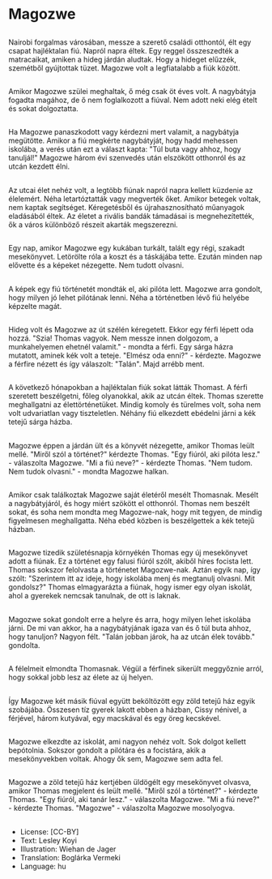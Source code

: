 # Magozwe

##
Nairobi forgalmas városában, messze a szerető családi otthontól, élt egy csapat hajléktalan fiú. Napról napra éltek. Egy reggel összeszedték a matracaikat, amiken a hideg járdán aludtak. Hogy a hideget elűzzék, szemétből gyújtottak tüzet. Magozwe volt a legfiatalabb a fiúk között.

##
Amikor Magozwe szülei meghaltak, ő még csak öt éves volt. A nagybátyja fogadta magához, de ő nem foglalkozott a fiúval. Nem adott neki elég ételt és sokat dolgoztatta.

##
Ha Magozwe panaszkodott vagy kérdezni mert valamit, a nagybátyja megütötte. Amikor a fiú megkérte nagybátyját, hogy hadd mehessen iskolába, a verés után ezt a választ kapta: "Túl buta vagy ahhoz, hogy tanuljál!" Magozwe három évi szenvedés után elszökött otthonról és az utcán kezdett élni.

##
Az utcai élet nehéz volt, a legtöbb fiúnak napról napra kellett küzdenie az élelemért. Néha letartóztatták vagy megverték őket. Amikor betegek voltak, nem kaptak segítséget. Kéregetésből és újrahasznosítható műanyagok eladásából éltek. Az életet a rivális bandák támadásai is megnehezítették, ők a város különböző részeit akarták megszerezni.

##
Egy nap, amikor Magozwe egy kukában turkált, talált egy régi, szakadt mesekönyvet. Letörölte róla a koszt és a táskájába tette. Ezután minden nap elővette és a képeket nézegette. Nem tudott olvasni.

##
A képek egy fiú történetét mondták el, aki pilóta lett. Magozwe arra gondolt, hogy milyen jó lehet pilótának lenni. Néha a történetben lévő fiú helyébe képzelte magát.

##
Hideg volt és Magozwe az út szélén kéregetett. Ekkor egy férfi lépett oda hozzá. "Szia! Thomas vagyok. Nem messze innen dolgozom, a munkahelyemen ehetnél valamit." - mondta a férfi. Egy sárga házra mutatott, aminek kék volt a teteje. "Elmész oda enni?" - kérdezte. Magozwe a férfire nézett és így válaszolt: "Talán". Majd arrébb ment.

##
A következő hónapokban a hajléktalan fiúk sokat látták Thomast. A férfi szeretett beszélgetni, főleg olyanokkal, akik az utcán éltek. Thomas szerette meghallgatni az élettörténetüket. Mindig komoly és türelmes volt, soha nem volt udvariatlan vagy tiszteletlen. Néhány fiú elkezdett ebédelni járni a kék tetejű sárga házba.

##
Magozwe éppen a járdán ült és a könyvét nézegette, amikor Thomas leült mellé. "Miről szól a történet?" kérdezte Thomas. "Egy fiúról, aki pilóta lesz." - válaszolta Magozwe. "Mi a fiú neve?" - kérdezte Thomas. "Nem tudom. Nem tudok olvasni." - mondta Magozwe halkan.

##
Amikor csak találkoztak Magozwe saját életéről mesélt Thomasnak. Mesélt a nagybátyjáról, és hogy miért szökött el otthonról. Thomas nem beszélt sokat, és soha nem mondta meg Magozwe-nak, hogy mit tegyen, de mindig figyelmesen meghallgatta. Néha ebéd közben is beszélgettek a kék tetejű házban.

##
Magozwe tizedik születésnapja környékén Thomas egy új mesekönyvet adott a fiúnak. Ez a történet egy falusi fiúról szólt, akiből híres focista lett. Thomas sokszor felolvasta a történetet Magozwe-nak. Aztán egyik nap, így szólt: "Szerintem itt az ideje, hogy iskolába menj és megtanulj olvasni. Mit gondolsz?" Thomas elmagyarázta a fiúnak, hogy ismer egy olyan iskolát, ahol a gyerekek nemcsak tanulnak, de ott is laknak.

##
Magozwe sokat gondolt erre a helyre és arra, hogy milyen lehet iskolába járni. De mi van akkor, ha a nagybátyjának igaza van és ő túl buta ahhoz, hogy tanuljon? Nagyon félt. "Talán jobban járok, ha az utcán élek tovább." gondolta.

##
A félelmeit elmondta Thomasnak. Végül a férfinek sikerült meggyőznie arról, hogy sokkal jobb lesz az élete az új helyen.

##
Így Magozwe két másik fiúval együtt beköltözött egy zöld tetejű ház egyik szobájába. Összesen tíz gyerek lakott ebben a házban, Cissy nénivel, a férjével, három kutyával, egy macskával és egy öreg kecskével.

##
Magozwe elkezdte az iskolát, ami nagyon nehéz volt. Sok dolgot kellett bepótolnia. Sokszor gondolt a pilótára és a focistára, akik a mesekönyvekben voltak. Ahogy ők sem, Magozwe sem adta fel.

##
Magozwe a zöld tetejű ház kertjében üldögélt egy mesekönyvet olvasva, amikor Thomas megjelent és leült mellé. "Miről szól a történet?" - kérdezte Thomas. "Egy fiúról, aki tanár lesz." - válaszolta Magozwe. "Mi a fiú neve?" - kérdezte Thomas. "Magozwe" - válaszolta Magozwe mosolyogva.

##
* License: [CC-BY]
* Text: Lesley Koyi
* Illustration: Wiehan de Jager
* Translation: Boglárka Vermeki
* Language: hu
